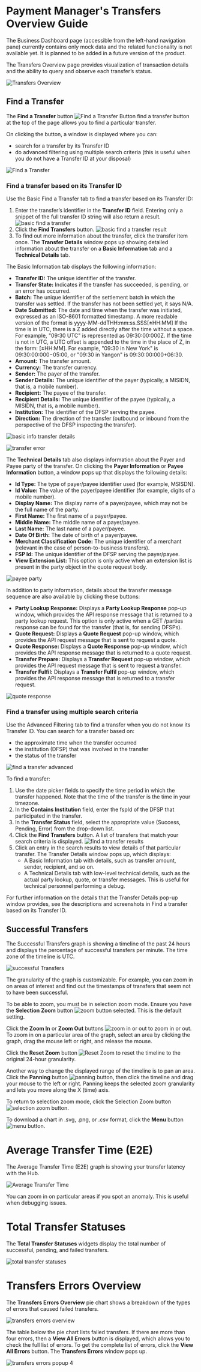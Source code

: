 
# Payment Manager's Transfers Overview Guide

The Business Dashboard page (accessible from the left-hand navigation pane) currently contains only mock data and the related functionality is not available yet. It is planned to be added in a future version of the product.

The Transfers Overview page provides visualization of transaction details and the ability to query and observe each transfer’s status.

![Transfers Overview](./images/transfers_overview.png)

<div style="page-break-after: always"></div>

## Find a Transfer
The **Find a Transfer** button ![Find a Transfer Button](./images/find_a_transfer_button.png) find a transfer button at the top of the page allows you to find a particular transfer.

On clicking the button, a window is displayed where you can:
- search for a transfer by its Transfer ID
- do advanced filtering using multiple search criteria (this is useful when you do not have a Transfer ID at your disposal)

![Find a Transfer](./images/find_a_transfer.png)

### Find a transfer based on its Transfer ID
Use the Basic Find a Transfer tab to find a transfer based on its Transfer ID:
1. Enter the transfer’s identifier in the **Transfer ID** field. Entering only a snippet of the full transfer ID string will also return a result.
![basic find a transfer](./images/basic_find_a_transfer.png)
1. Click the **Find Transfers** button.
![basic find a transfer result](./images/basic_find_a_transfer_results.png)
1. To find out more information about the transfer, click the transfer item once.
The **Transfer Details** window pops up showing detailed information about the transfer on a **Basic Information** tab and a **Technical Details** tab.

The Basic Information tab displays the following information:
- **Transfer ID:** The unique identifier of the transfer.
- **Transfer State:** Indicates if the transfer has succeeded, is pending, or an error has occurred.
- **Batch:** The unique identifier of the settlement batch in which the transfer was settled. If the transfer has not been settled yet, it says N/A.
- **Date Submitted:** The date and time when the transfer was initiated, expressed as an ISO-8601 formatted timestamp. A more readable version of the format is yyyy-MM-ddTHH:mm:ss.SSS[±HH:MM]
If the time is in UTC, there is a Z added directly after the time without a space. For example, "09:30 UTC" is represented as 09:30:00:000Z.
If the time is not in UTC, a UTC offset is appended to the time in the place of Z, in the form: [±HH:MM]. For example, "09:30 in New York" is 09:30:00:000−05:00, or "09:30 in Yangon" is 09:30:00:000+06:30.
- **Amount:** The transfer amount.
- **Currency:** The transfer currency.
- **Sender:** The payer of the transfer.
- **Sender Details:** The unique identifier of the payer (typically, a MISIDN, that is, a mobile number).
- **Recipient:** The payee of the transfer.
- **Recipient Details:** The unique identifier of the payee (typically, a MISIDN, that is, a mobile number).
- **Institution:** The identifier of the DFSP serving the payee.
- **Direction:** The direction of the transfer (outbound or inbound from the perspective of the DFSP inspecting the transfer).

![basic info transfer details](./images/transfer_details_basic_info_success.png)

![transfer error](./images/transfer_error.png)

The **Technical Details** tab also displays information about the Payer and Payee party of the transfer. On clicking the **Payer Information** or **Payee Information** button, a window pops up that displays the following details:
- **Id Type:** The type of payer/payee identifier used (for example, MSISDN).
- **Id Value:** The value of the payer/payee identifier (for example, digits of a mobile number).
- **Display Name:** The display name of a payer/payee, which may not be the full name of the party.
- **First Name:** The first name of a payer/payee.
- **Middle Name:** The middle name of a payer/payee.
- **Last Name:** The last name of a payer/payee.
- **Date Of Birth:** The date of birth of a payer/payee.
- **Merchant Classification Code:** The unique identifier of a merchant (relevant in the case of person-to-business transfers).
- **FSP Id:** The unique identifier of the DFSP serving the payer/payee.
- **View Extension List:** This option is only active when an extension list is present in the party object in the quote request body.

![payee party](./images/payee_party.png)

In addition to party information, details about the transfer message sequence are also available by clicking these buttons:
- **Party Lookup Response:** Displays a **Party Lookup Response** pop-up window, which provides the API response message that is returned to a party lookup request. This option is only active when a GET /parties response can be found for the transfer (that is, for sending DFSPs).
- **Quote Request:** Displays a **Quote Request** pop-up window, which provides the API request message that is sent to request a quote.
 - **Quote Response:** Displays a **Quote Response** pop-up window, which provides the API response message that is returned to a quote request.
- **Transfer Prepare:** Displays a **Transfer Request** pop-up window, which provides the API request message that is sent to request a transfer.
- **Transfer Fulfil:** Displays a **Transfer Fulfil** pop-up window, which provides the API response message that is returned to a transfer request.

![quote response](./images/quote_response.png)

<div style="page-break-after: always"></div>

### Find a transfer using multiple search criteria
Use the Advanced Filtering tab to find a transfer when you do not know its Transfer ID. You can search for a transfer based on:
- the approximate time when the transfer occurred
- the institution (DFSP) that was involved in the transfer
- the status of the transfer

![find a transfer advanced](./images/advanced_filtering.png)

To find a transfer:
1. Use the date picker fields to specify the time period in which the transfer happened. Note that the time of the transfer is the time in your timezone.
1. In the **Contains Institution** field, enter the fspId of the DFSP that participated in the transfer.
1. In the **Transfer Status** field, select the appropriate value (Success, Pending, Error) from the drop-down list.
1. Click the **Find Transfers** button. A list of transfers that match your search criteria is displayed.
![find a transfer results](./images/advanced_filtering_search_results.png)
1. Click an entry in the search results to view details of that particular transfer. The Transfer Details window pops up, which displays:
   - A Basic Information tab with details, such as transfer amount, sender, recipient, and so on.
   - A Technical Details tab with low-level technical details, such as the actual party lookup, quote, or transfer messages. This is useful for technical personnel performing a debug.

For further information on the details that the Transfer Details pop-up window provides, see the descriptions and screenshots in Find a transfer based on its Transfer ID.

<div style="page-break-after: always"></div>

## Successful Transfers

The Successful Transfers graph is showing a timeline of the past 24 hours and displays the percentage of successful transfers per minute. The time zone of the timeline is UTC.

![successful Transfers](./images/successful_transfers.png)

The granularity of the graph is customizable. For example, you can zoom in on areas of interest and find out the timestamps of transfers that seem not to have been successful.

To be able to zoom, you must be in selection zoom mode. Ensure you have the **Selection Zoom** button ![zoom button](./images/selection_zoom_button.png) selected. This is the default setting.

Click the **Zoom In** or **Zoom Out** buttons ![zoom in or out](./images/zoom_in_zoom_out.png) to zoom in or out. To zoom in on a particular area of the graph, select an area by clicking the graph, drag the mouse left or right, and release the mouse.

Click the **Reset Zoom** button ![Reset Zoom](./images/house_button.png)  to reset the timeline to the original 24-hour granularity.

Another way to change the displayed range of the timeline is to pan an area. Click the **Panning** button ![panning button](./images/panning_button.png), then click the timeline and drag your mouse to the left or right. Panning keeps the selected zoom granularity and lets you move along the X (time) axis.

To return to selection zoom mode, click the Selection Zoom button ![selection zoom button](./images/selection_zoom_button.png).

To download a chart in .svg, .png, or .csv format, click the **Menu** button ![menu button](./images/menu_button.png).

<div style="page-break-after: always"></div>

# Average Transfer Time (E2E)
The Average Transfer Time (E2E) graph is showing your transfer latency with the Hub.

![Average Transfer Time](./images/average_transfer_time.png)

You can zoom in on particular areas if you spot an anomaly. This is useful when debugging issues.

# Total Transfer Statuses
The **Total Transfer Statuses** widgets display the total number of successful, pending, and failed transfers.

![total transfer statuses](./images/total_transfer_statuses_new.png)

<div style="page-break-after: always"></div>

# Transfers Errors Overview
The **Transfers Errors Overview** pie chart shows a breakdown of the types of errors that caused failed transfers.

![transfers errors overview](./images/transfers_errors_overview.png)

The table below the pie chart lists failed transfers. If there are more than four errors, then a **View All Errors** button is displayed, which allows you to check the full list of errors. To get the complete list of errors, click the **View All Errors** button. The **Transfers Errors** window pops up.

![transfers errors popup 4](./images/transfers_errors_popup_4.png)

